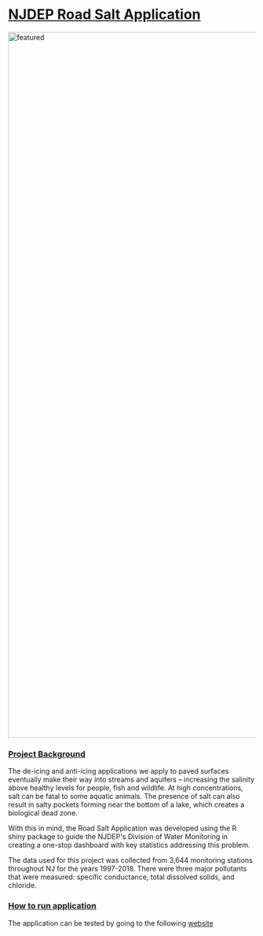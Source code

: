 # <ins>NJDEP Road Salt Application</ins>

<img width="1433" alt="featured" src="https://user-images.githubusercontent.com/36116239/202060491-095f8a92-0a66-483b-b46d-4a1050928c75.png">

### <ins>Project Background</ins>
The de-icing and anti-icing applications we apply to paved surfaces eventually make their way into streams and aquifers – increasing the salinity above healthy levels for people, fish and wildlife. At high concentrations, salt can be fatal to some aquatic animals. The presence of salt can also result in salty pockets forming near the bottom of a lake, which creates a biological dead zone.

With this in mind, the Road Salt Application was developed using the R shiny package to guide the NJDEP's Division of Water Monitoring in creating a one-stop dashboard with key statistics addressing this problem.

The data used for this project was collected from 3,644 monitoring stations throughout NJ for the years 1997-2018. There were three major pollutants that were measured: specific conductance, total dissolved solids, and chloride.

### <ins>How to run application</ins>
The application can be tested by going to the following [website](https://kzolea695.shinyapps.io/NJDEP_Roadsalt_app/)
